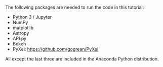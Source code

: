 The following packages are needed to run the code in this tutorial:

* Python 3 / Jupyter
* NumPy
* matplotlib
* Astropy
* APLpy
* Bokeh
* PyXel: https://github.com/gogrean/PyXel

All except the last three are included in the Anaconda Python distribution.
